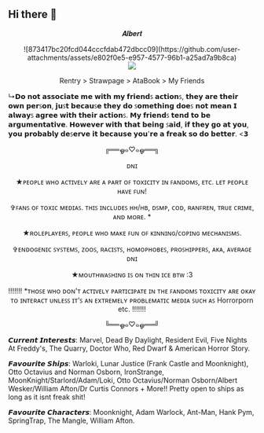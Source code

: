 ## Hi there 👋

<!--
**R3DM3RC/R3DM3RC** is a ✨ _special_ ✨ repository because its `README.md` (this file) appears on your GitHub profile.

Here are some ideas to get you started:

- 🔭 I’m currently working on ...
- 🌱 I’m currently learning ...
- 👯 I’m looking to collaborate on ...
- 🤔 I’m looking for help with ...
- 💬 Ask me about ...
- 📫 How to reach me: ...
- 😄 Pronouns: ...
- ⚡ Fun fact: ...
-->

<p align="Center"> 𝑨𝒍𝒃𝒆𝒓𝒕
<p align="Center"> 

 
<div align="center"> 
 ![873417bc20fcd044cccfdab472dbcc09](https://github.com/user-attachments/assets/e802f0e5-e957-4577-96b1-a25ad7a9b8ca) 
 
</div>

<div align="center">
  <img src="https://64.media.tumblr.com/250797a5372598fb64db83ff1f8721b3/39ef88f5a623735f-5f/s1280x1920/c210a33d9d68d97c4f3be1a6773339ddde31a193.jpg">
</div>
 
<p align="Center"> Rentry > Strawpage > AtaBook > My Friends

↳𝗗𝗼 𝗻𝗼𝘁 𝗮𝘀𝘀𝗼𝗰𝗶𝗮𝘁𝗲 𝗺𝗲 𝘄𝗶𝘁𝗵 𝗺𝘆 𝗳𝗿𝗶𝗲𝗻𝗱ꜱ 𝗮𝗰𝘁𝗶𝗼𝗻ꜱ, 𝘁𝗵𝗲𝘆 𝗮𝗿𝗲 𝘁𝗵𝗲𝗶𝗿 𝗼𝘄𝗻 𝗽𝗲𝗿ꜱ𝗼𝗻, 𝗷𝘂ꜱ𝘁 𝗯𝗲𝗰𝗮𝘂ꜱ𝗲 𝘁𝗵𝗲𝘆 𝗱𝗼 ꜱ𝗼𝗺𝗲𝘁𝗵𝗶𝗻𝗴 𝗱𝗼𝗲ꜱ 𝗻𝗼𝘁 𝗺𝗲𝗮𝗻 𝗜 𝗮𝗹𝘄𝗮𝘆ꜱ 𝗮𝗴𝗿𝗲𝗲 𝘄𝗶𝘁𝗵 𝘁𝗵𝗲𝗶𝗿 𝗮𝗰𝘁𝗶𝗼𝗻ꜱ. 𝗠𝘆 𝗳𝗿𝗶𝗲𝗻𝗱ꜱ 𝘁𝗲𝗻𝗱 𝘁𝗼 𝗯𝗲 𝗮𝗿𝗴𝘂𝗺𝗲𝗻𝘁𝗮𝘁𝗶𝘃𝗲. 𝗛𝗼𝘄𝗲𝘃𝗲𝗿 𝘄𝗶𝘁𝗵 𝘁𝗵𝗮𝘁 𝗯𝗲𝗶𝗻𝗴 ꜱ𝗮𝗶𝗱, 𝗶𝗳 𝘁𝗵𝗲𝘆 𝗴𝗼 𝗮𝘁 𝘆𝗼𝘂, 𝘆𝗼𝘂 𝗽𝗿𝗼𝗯𝗮𝗯𝗹𝘆 𝗱𝗲ꜱ𝗲𝗿𝘃𝗲 𝗶𝘁 𝗯𝗲𝗰𝗮𝘂𝘀𝗲 𝘆𝗼𝘂'𝗿𝗲 𝗮 𝗳𝗿𝗲𝗮𝗸 𝘀𝗼 𝗱𝗼 𝗯𝗲𝘁𝘁𝗲𝗿. <𝟯

<p align="Center"> ╔══ஓ๑♡๑ஓ══╗
<p align="Center"> ᴅɴɪ
<p align="Center"> ★ᴘᴇᴏᴘʟᴇ ᴡʜᴏ ᴀᴄᴛɪᴠᴇʟʏ ᴀʀᴇ ᴀ ᴘᴀʀᴛ ᴏꜰ ᴛᴏxɪᴄɪᴛʏ ɪɴ ꜰᴀɴᴅᴏᴍꜱ, ᴇᴛᴄ. ʟᴇᴛ ᴘᴇᴏᴘʟᴇ ʜᴀᴠᴇ ꜰᴜɴ!
<p align="Center"> ✞ꜰᴀɴꜱ ᴏꜰ ᴛᴏxɪᴄ ᴍᴇᴅɪᴀꜱ. ᴛʜɪꜱ ɪɴᴄʟᴜᴅᴇꜱ ʜʜ/ʜʙ, ᴅꜱᴍᴘ, ᴄᴏᴅ, ʀᴀɴꜰʀᴇɴ, ᴛʀᴜᴇ ᴄʀɪᴍᴇ, ᴀɴᴅ ᴍᴏʀᴇ. *
<p align="Center"> ★ʀᴏʟᴇᴘʟᴀʏᴇʀꜱ, ᴘᴇᴏᴘʟᴇ ᴡʜᴏ ᴍᴀᴋᴇ ꜰᴜɴ ᴏꜰ ᴋɪɴɴɪɴɢ/ᴄᴏᴘɪɴɢ ᴍᴇᴄʜᴀɴɪꜱᴍꜱ.
<p align="Center"> ✞ᴇɴᴅᴏɢᴇɴɪᴄ ꜱʏꜱᴛᴇᴍꜱ, ᴢᴏᴏꜱ, ʀᴀᴄɪꜱᴛꜱ, ʜᴏᴍᴏᴘʜᴏʙᴇꜱ, ᴘʀᴏꜱʜɪᴘᴘᴇʀꜱ, ᴀᴋᴀ, ᴀᴠᴇʀᴀɢᴇ ᴅɴɪ
<p align="Center"> ★ᴍᴏᴜᴛʜᴡᴀꜱʜɪɴɢ ɪꜱ ᴏɴ ᴛʜɪɴ ɪᴄᴇ ʙᴛᴡ :3
<p align="Center"> !!!!!!! *ᴛʜᴏꜱᴇ ᴡʜᴏ ᴅᴏɴ'ᴛ ᴀᴄᴛɪᴠᴇʟʏ ᴘᴀʀᴛɪᴄɪᴘᴀᴛᴇ ɪɴ ᴛʜᴇ ꜰᴀɴᴅᴏᴍꜱ ᴛᴏxɪᴄɪᴛʏ ᴀʀᴇ ᴏᴋᴀʏ ᴛᴏ ɪɴᴛᴇʀᴀᴄᴛ ᴜɴʟᴇꜱꜱ ɪᴛ'ꜱ ᴀɴ ᴇxᴛʀᴇᴍᴇʟʏ ᴘʀᴏʙʟᴇᴍᴀᴛɪᴄ ᴍᴇᴅɪᴀ ꜱᴜᴄʜ ᴀꜱ Horrorporn etc. !!!!!!!
<p align="Center"> ╚══ஓ๑♡๑ஓ══╝

𝘾𝙪𝙧𝙧𝙚𝙣𝙩 𝙄𝙣𝙩𝙚𝙧𝙚𝙨𝙩𝙨:
Marvel, Dead By Daylight, Resident Evil, Five Nights At Freddy's, The Quarry, Doctor Who, Red Dwarf & American Horror Story.

𝙁𝙖𝙫𝙤𝙪𝙧𝙞𝙩𝙚 𝙎𝙝𝙞𝙥𝙨:
Warloki, Lunar Justice (Frank Castle and Moonknight), Otto Octavius and Norman Osborn, IronStrange, MoonKnight/Starlord/Adam/Loki, Otto Octavius/Norman Osborn/Albert Wesker/William Afton/Dr Curtis Connors + More!! Pretty open to ships as long as it isnt freak shit!

𝙁𝙖𝙫𝙤𝙪𝙧𝙞𝙩𝙚 𝘾𝙝𝙖𝙧𝙖𝙘𝙩𝙚𝙧𝙨:
Moonknight, Adam Warlock, Ant-Man, Hank Pym, SpringTrap, The Mangle, William Afton. 
